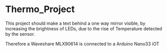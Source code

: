 # Thermo_Project

This project should make a text behind a one way mirror visible, by increasing the brightness of LEDs, due to the rise of Temperature detected by the sensor.

Therefore a Waveshare MLX90614 is connected to a Arduino Nano33 iOT

